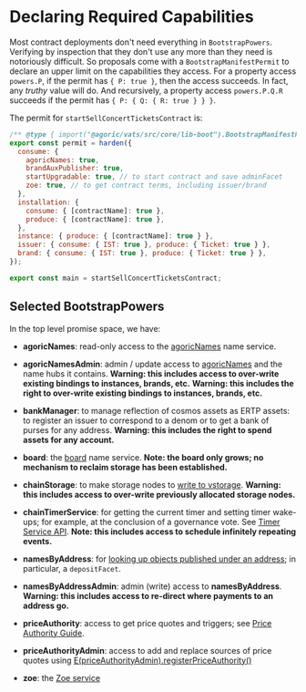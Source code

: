 # Declaring Required Capabilities

Most contract deployments don't need everything in `BootstrapPowers`.
Verifying by inspection that they don't use any more than they need
is notoriously difficult. So proposals come with
a `BootstrapManifestPermit` to declare an upper limit on the capabilities they access. For a property access `powers.P`, if the permit has `{ P: true }`, then the access succeeds. In fact, any _truthy_ value will do.
And recursively, a property access `powers.P.Q.R` succeeds if
the permit has `{ P: { Q: { R: true } } }`.

The permit for `startSellConcertTicketsContract` is:

```js
/** @type { import("@agoric/vats/src/core/lib-boot").BootstrapManifestPermit } */
export const permit = harden({
  consume: {
    agoricNames: true,
    brandAuxPublisher: true,
    startUpgradable: true, // to start contract and save adminFacet
    zoe: true, // to get contract terms, including issuer/brand
  },
  installation: {
    consume: { [contractName]: true },
    produce: { [contractName]: true },
  },
  instance: { produce: { [contractName]: true } },
  issuer: { consume: { IST: true }, produce: { Ticket: true } },
  brand: { consume: { IST: true }, produce: { Ticket: true } },
});

export const main = startSellConcertTicketsContract;
```

## Selected BootstrapPowers

In the top level promise space, we have:

- **agoricNames**: read-only access to the [agoricNames](../integration/name-services#agoricnames-agoricnamesadmin-well-known-names) name service.

- **agoricNamesAdmin**: admin / update access to [agoricNames](../integration/name-services#agoricnames-agoricnamesadmin-well-known-names) and the name hubs it contains.
  **Warning: this includes access to over-write existing bindings to instances, brands, etc.**
  **Warning: this includes the right to over-write existing bindings to instances, brands, etc.**

- **bankManager**: to manage reflection of cosmos
  assets as ERTP assets: to register an issuer to correspond to a denom or to get a bank of purses for any address. **Warning: this includes the right to spend assets for any account.**

- **board**: the [board](../integration/name-services.md#the-board-publishing-under-arbitrary-names) name service.
  **Note: the board only grows; no mechanism to reclaim storage has been established.**

- **chainStorage**: to make storage nodes to [write to vstorage](../zoe/pub-to-storage).
  **Warning: this includes access to over-write previously allocated storage nodes.**

- **chainTimerService**: for getting the current timer and setting timer wake-ups; for example, at the conclusion of a governance vote.
  See [Timer Service API](../../reference/repl/timerServices).
  **Note: this includes access to schedule infinitely repeating events.**

- **namesByAddress**: for [looking up objects published under an address](../integration/name-services#namesbyaddress-namesbyaddressadmin-and-depositfacet-per-account-namespace); in particular,
  a `depositFacet`.

- **namesByAddressAdmin**: admin (write) access to **namesByAddress**.
  **Warning: this includes access to re-direct where payments to an address go.**

- **priceAuthority**: access to get price quotes and triggers; see [Price Authority Guide](../zoe/price-authority).

- **priceAuthorityAdmin**: access to add and replace sources of price quotes using [E(priceAuthorityAdmin).registerPriceAuthority()](../../reference/zoe-api/price-authority-admin#e-priceauthorityregistryadmin-registerpriceauthority-priceauthority-brandin-brandout-force)

- **zoe**: the [Zoe service](../../reference/zoe-api//zoe)

